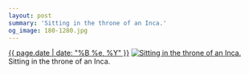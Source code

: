 ```yaml
---
layout: post
summary: 'Sitting in the throne of an Inca.'
og_image: 180-1280.jpg
---
```


<p>
  <time><a href="/180">{{ page.date | date: "%B %e, %Y" }}</a></time>
  <a href="/180"><img src="{{ site.assets_url }}/180-640.jpg" srcset="{{ site.assets_url }}/180-1280.jpg 1280w, {{ site.assets_url }}/180-960.jpg 960w, {{ site.assets_url }}/180-640.jpg 640w, {{ site.assets_url }}/180-320.jpg 320w" sizes="(min-width: 700px) 50vw, calc(100vw - 2rem)" alt="Sitting in the throne of an Inca." /></a>
  <span>Sitting in the throne of an Inca.</span>
</p>
